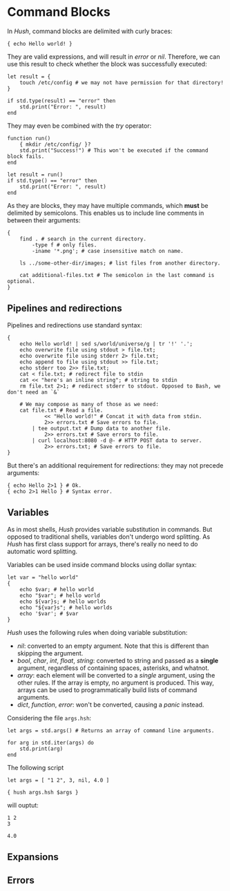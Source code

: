 # Command Blocks

In *Hush*, command blocks are delimited with curly braces:

```hush
{ echo Hello world! }
```

They are valid expressions, and will result in *error* or *nil*. Therefore, we can use this result to check whether the block was successfully executed:

```hush
let result = {
	touch /etc/config # we may not have permission for that directory!
}

if std.type(result) == "error" then
	std.print("Error: ", result)
end
```

They may even be combined with the *try* operator:

```hush
function run()
	{ mkdir /etc/config/ }?
	std.print("Success!") # This won't be executed if the command block fails.
end

let result = run()
if std.type() == "error" then
	std.print("Error: ", result)
end
```

As they are blocks, they may have multiple commands, which **must** be delimited by semicolons. This enables us to include line comments in between their arguments:

```hush
{
	find . # search in the current directory.
		-type f # only files.
		-iname '*.png'; # case insensitive match on name.

	ls ../some-other-dir/images; # list files from another directory.

	cat additional-files.txt # The semicolon in the last command is optional.
}
```

## Pipelines and redirections

Pipelines and redirections use standard syntax:

```hush
{
	echo Hello world! | sed s/world/universe/g | tr '!' '.';
	echo overwrite file using stdout > file.txt;
	echo overwrite file using stderr 2> file.txt;
	echo append to file using stdout >> file.txt;
	echo stderr too 2>> file.txt;
	cat < file.txt; # redirect file to stdin
	cat << "here's an inline string"; # string to stdin
	rm file.txt 2>1; # redirect stderr to stdout. Opposed to Bash, we don't need an `&`

	# We may compose as many of those as we need:
	cat file.txt # Read a file.
			<< "Hello world!" # Concat it with data from stdin.
			2>> errors.txt # Save errors to file.
		| tee output.txt # Dump data to another file.
			2>> errors.txt # Save errors to file.
		| curl localhost:8080 -d @- # HTTP POST data to server.
			2>> errors.txt; # Save errors to file.
}
```

But there's an additional requirement for redirections: they may not precede arguments:

```hush
{ echo Hello 2>1 } # Ok.
{ echo 2>1 Hello } # Syntax error.
```

## Variables

As in most shells, *Hush* provides variable substitution in commands. But opposed to traditional shells, variables don't undergo word splitting. As *Hush* has first class support for arrays, there's really no need to do automatic word splitting. 

Variables can be used inside command blocks using dollar syntax:

```hush
let var = "hello world"
{
	echo $var; # hello world
	echo "$var"; # hello world
	echo ${var}s; # hello worlds
	echo "${var}s"; # hello worlds
	echo '$var'; # $var
}
```

*Hush* uses the following rules when doing variable substitution:

- *nil*: converted to an empty argument. Note that this is different than skipping the argument.
- *bool*, *char*, *int*, *float*, *string*: converted to string and passed as a **single** argument, regardless of containing spaces, asterisks, and whatnot.
- *array*: each element will be converted to a *single* argument, using the other rules. If the array is empty, no argument is produced. This way, arrays can be used to programmatically build lists of command arguments.
- *dict*, *function*, *error*: won't be converted, causing a *panic* instead.

Considering the file `args.hsh`:
```hush
let args = std.args() # Returns an array of command line arguments.

for arg in std.iter(args) do
	std.print(arg)
end
```

The following script
```hush
let args = [ "1 2", 3, nil, 4.0 ]

{ hush args.hsh $args }
```

will ouptut:

```
1 2
3

4.0
```

## Expansions

## Errors
